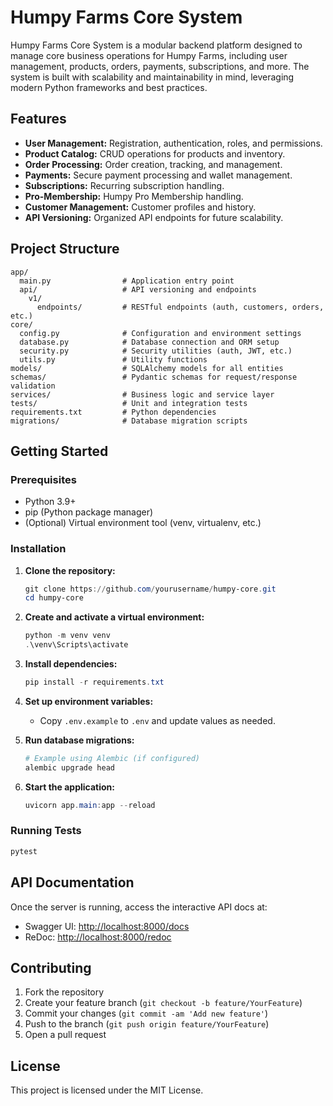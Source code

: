 # Humpy Farms Core System

Humpy Farms Core System is a modular backend platform designed to manage core business operations for Humpy Farms, including user management, products, orders, payments, subscriptions, and more. The system is built with scalability and maintainability in mind, leveraging modern Python frameworks and best practices.

## Features

- **User Management:** Registration, authentication, roles, and permissions.
- **Product Catalog:** CRUD operations for products and inventory.
- **Order Processing:** Order creation, tracking, and management.
- **Payments:** Secure payment processing and wallet management.
- **Subscriptions:** Recurring subscription handling.
- **Pro-Membership:** Humpy Pro Membership handling. 
- **Customer Management:** Customer profiles and history.
- **API Versioning:** Organized API endpoints for future scalability.

## Project Structure

```
app/
  main.py                # Application entry point
  api/                   # API versioning and endpoints
    v1/
      endpoints/         # RESTful endpoints (auth, customers, orders, etc.)
core/
  config.py              # Configuration and environment settings
  database.py            # Database connection and ORM setup
  security.py            # Security utilities (auth, JWT, etc.)
  utils.py               # Utility functions
models/                  # SQLAlchemy models for all entities
schemas/                 # Pydantic schemas for request/response validation
services/                # Business logic and service layer
tests/                   # Unit and integration tests
requirements.txt         # Python dependencies
migrations/              # Database migration scripts
```

## Getting Started

### Prerequisites

- Python 3.9+
- pip (Python package manager)
- (Optional) Virtual environment tool (venv, virtualenv, etc.)

### Installation

1. **Clone the repository:**
   ```powershell
   git clone https://github.com/yourusername/humpy-core.git
   cd humpy-core
   ```

2. **Create and activate a virtual environment:**
   ```powershell
   python -m venv venv
   .\venv\Scripts\activate
   ```

3. **Install dependencies:**
   ```powershell
   pip install -r requirements.txt
   ```

4. **Set up environment variables:**
   - Copy `.env.example` to `.env` and update values as needed.

5. **Run database migrations:**
   ```powershell
   # Example using Alembic (if configured)
   alembic upgrade head
   ```

6. **Start the application:**
   ```powershell
   uvicorn app.main:app --reload
   ```

### Running Tests

```powershell
pytest
```

## API Documentation

Once the server is running, access the interactive API docs at:

- Swagger UI: [http://localhost:8000/docs](http://localhost:8000/docs)
- ReDoc: [http://localhost:8000/redoc](http://localhost:8000/redoc)

## Contributing

1. Fork the repository
2. Create your feature branch (`git checkout -b feature/YourFeature`)
3. Commit your changes (`git commit -am 'Add new feature'`)
4. Push to the branch (`git push origin feature/YourFeature`)
5. Open a pull request

## License

This project is licensed under the MIT License.
